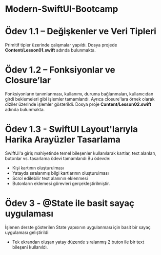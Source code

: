 # Modern-SwiftUI-Bootcamp

# Ödev 1.1 – Değişkenler ve Veri Tipleri
Primitif tipler üzerinde çalışmalar yapıldı. Dosya projede **Content/Lesson01.swift** adında bulunmakta.


# Ödev 1.2 –  Fonksiyonlar ve Closure’lar
Fonksiyonların tanımlanması, kullanımı, duruma bağlanmaları, kullanıcıdan girdi beklemeleri gibi işlemler tamamlandı.
Ayrıca closure'lara örnek olarak diziler üzerinde işlemler gösterildi.
Dosya proje **Content/Lesson02.swift** adında bulunmakta.


# Ödev 1.3 - SwiftUI Layout'larıyla Harika Arayüzler Tasarlama
SwiftUI'a giriş mahiyetinde temel bileşenler kullanılarak kartlar, text alanları, butonlar vs. tasarlama ödevi tamamlandı
Bu ödevde:
* Kişi kartının oluşturulması
* Yatayda sıralanmış bilgi kartlarının oluşturulması
* Scrol edilebilir text alanının eklenmesi
* Butonların eklemesi görevleri gerçekleştirilmiştir. 


# Ödev 3 - @State ile basit sayaç uygulaması
İşlenen derste gösterilen State yapısının uygulanması için basit bir sayaç uygulaması geliştirildi
* Tek ekrandan oluşan yatay düzende sıralanmış 2 buton ile bir text bileşeni kullanıldı.
